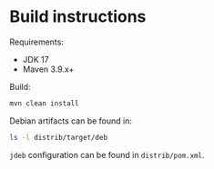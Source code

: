 # Build instructions

Requirements:

- JDK 17
- Maven 3.9.x+

Build:

```bash
mvn clean install
```

Debian artifacts can be found in:

```bash
ls -l distrib/target/deb
```

`jdeb` configuration can be found in `distrib/pom.xml`.
